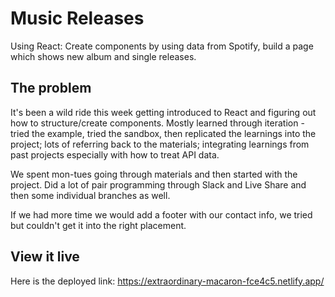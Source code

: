 # Music Releases
Using React: Create components by using data from Spotify, build a page which shows new album and single releases.

## The problem
It's been a wild ride this week getting introduced to React and figuring out how to structure/create components.
Mostly learned through iteration - tried the example, tried the sandbox, then replicated the learnings into the project; lots of referring back to the materials; integrating learnings from past projects especially with how to treat API data.

We spent mon-tues going through materials and then started with the project.
Did a lot of pair programming through Slack and Live Share and then some individual branches as well.

If we had more time we would add a footer with our contact info, we tried but couldn't get it into the right placement.

## View it live

Here is the deployed link: https://extraordinary-macaron-fce4c5.netlify.app/
